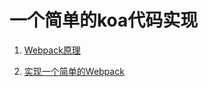 # 一个简单的koa代码实现

1. [Webpack原理](https://github.com/PercyMo/FE-Summary/blob/master/%E5%89%8D%E7%AB%AF%E5%B7%A5%E7%A8%8B/WebpackPrinciple.md)

2. [实现一个简单的Webpack](https://github.com/PercyMo/FE-Summary/blob/master/%E5%89%8D%E7%AB%AF%E5%B7%A5%E7%A8%8B/SimpleWebpack.md)